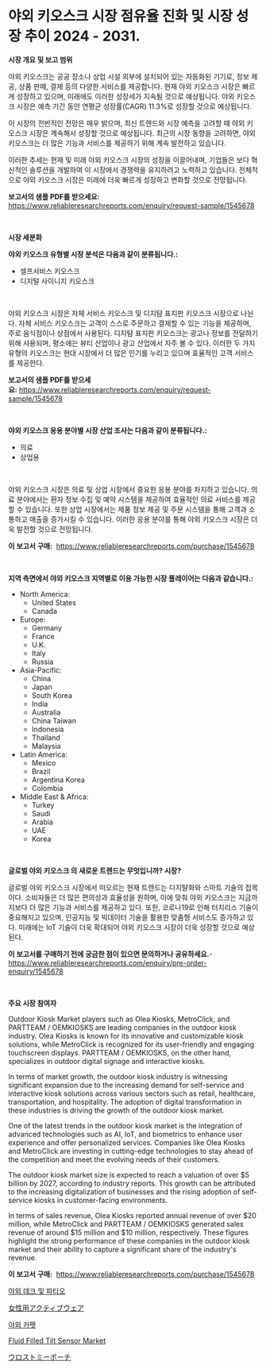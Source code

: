 <p><h1>야외 키오스크 시장 점유율 진화 및 시장 성장 추이 2024 - 2031.</h1></p><p><strong>시장 개요 및 보고 범위</strong></p>
<p><p>야외 키오스크는 공공 장소나 상업 시설 외부에 설치되어 있는 자동화된 기기로, 정보 제공, 상품 판매, 결제 등의 다양한 서비스를 제공합니다. 현재 야외 키오스크 시장은 빠르게 성장하고 있으며, 미래에도 이러한 성장세가 지속될 것으로 예상됩니다. 야외 키오스크 시장은 예측 기간 동안 연평균 성장률(CAGR) 11.3%로 성장할 것으로 예상됩니다.</p><p>이 시장의 전반적인 전망은 매우 밝으며, 최신 트렌드와 시장 예측을 고려할 때 야외 키오스크 시장은 계속해서 성장할 것으로 예상됩니다. 최근의 시장 동향을 고려하면, 야외 키오스크는 더 많은 기능과 서비스를 제공하기 위해 계속 발전하고 있습니다.</p><p>이러한 추세는 현재 및 미래 야외 키오스크 시장의 성장을 이끌어내며, 기업들은 보다 혁신적인 솔루션을 개발하여 이 시장에서 경쟁력을 유지하려고 노력하고 있습니다. 전체적으로 야외 키오스크 시장은 미래에 더욱 빠르게 성장하고 변화할 것으로 전망됩니다.</p></p>
<p><strong>보고서의 샘플 PDF를 받으세요:</strong> <a href="https://www.reliableresearchreports.com/enquiry/request-sample/1545678">https://www.reliableresearchreports.com/enquiry/request-sample/1545678</a></p>
<p>&nbsp;</p>
<p><strong>시장 세분화</strong></p>
<p><strong>야외 키오스크 유형별 시장 분석은 다음과 같이 분류됩니다.:</strong></p>
<p><ul><li>셀프서비스 키오스크</li><li>디지털 사이니지 키오스크</li></ul></p>
<p>&nbsp;</p>
<p><p>야외 키오스크 시장은 자체 서비스 키오스크 및 디지턈 표지판 키오스크 시장으로 나뉜다. 자체 서비스 키오스크는 고객이 스스로 주문하고 결제할 수 있는 기능을 제공하며, 주로 음식점이나 상점에서 사용된다. 디지턈 표지판 키오스크는 광고나 정보를 전달하기 위해 사용되며, 평소에는 뷰티 산업이나 광고 산업에서 자주 볼 수 있다. 이러한 두 가지 유형의 키오스크는 현대 시장에서 더 많은 인기를 누리고 있으며 효율적인 고객 서비스를 제공한다.</p></p>
<p><strong>보고서의 샘플 PDF를 받으세요:</strong>&nbsp;<a href="https://www.reliableresearchreports.com/enquiry/request-sample/1545678">https://www.reliableresearchreports.com/enquiry/request-sample/1545678</a></p>
<p>&nbsp;</p>
<p><strong> 야외 키오스크 응용 분야별 시장 산업 조사는 다음과 같이 분류됩니다.:</strong></p>
<p><ul><li>의료</li><li>상업용</li></ul></p>
<p>&nbsp;</p>
<p><p>야외 키오스크 시장은 의료 및 상업 시장에서 중요한 응용 분야를 차지하고 있습니다. 의료 분야에서는 환자 정보 수집 및 예약 시스템을 제공하여 효율적인 의료 서비스를 제공할 수 있습니다. 또한 상업 시장에서는 제품 정보 제공 및 주문 시스템을 통해 고객과 소통하고 매출을 증가시킬 수 있습니다. 이러한 응용 분야를 통해 야외 키오스크 시장은 더욱 발전할 것으로 전망됩니다.</p></p>
<p><strong>이 보고서 구매:</strong>&nbsp; <a href="https://www.reliableresearchreports.com/purchase/1545678">https://www.reliableresearchreports.com/purchase/1545678</a></p>
<p>&nbsp;</p>
<p><strong>지역 측면에서 야외 키오스크 지역별로 이용 가능한 시장 플레이어는 다음과 같습니다.:</strong></p>
<p><ul>
    <li>
        North America:
        <ul>
            <li>United States</li>
            <li>Canada</li>
        </ul>
    </li>
    <li>
        Europe:
        <ul>
            <li>Germany</li>
            <li>France</li>
            <li>U.K.</li>
            <li>Italy</li>
            <li>Russia</li>
        </ul>
    </li>
    <li>
        Asia-Pacific:
        <ul>
            <li>China</li>
            <li>Japan</li>
            <li>South Korea</li>
            <li>India</li>
            <li>Australia</li>
            <li>China Taiwan</li>
            <li>Indonesia</li>
            <li>Thailand</li>
            <li>Malaysia</li>
        </ul>
    </li>
    <li>
        Latin America:
        <ul>
            <li>Mexico</li>
            <li>Brazil</li>
            <li>Argentina Korea</li>
            <li>Colombia</li>
        </ul>
    </li>
    <li>
        Middle East & Africa:
        <ul>
            <li>Turkey</li>
            <li>Saudi</li>
            <li>Arabia</li>
            <li>UAE</li>
            <li>Korea</li>
        </ul>
    </li>
    </ul></p>
<p>&nbsp;</p>
<p><strong>글로벌 야외 키오스크 의 새로운 트렌드는 무엇입니까? 시장?</strong></p>
<p><p>글로벌 야외 키오스크 시장에서 떠오르는 현재 트렌드는 디지턀화와 스마트 기술의 접목이다. 소비자들은 더 많은 편의성과 효율성을 원하며, 이에 맞춰 야외 키오스크는 지금까지보다 더 많은 기능과 서비스를 제공하고 있다. 또한, 코로나19로 인해 터치리스 기술이 중요해지고 있으며, 인공지능 및 빅데이터 기술을 활용한 맞춤형 서비스도 증가하고 있다. 미래에는 IoT 기술이 더욱 확대되어 야외 키오스크 시장이 더욱 성장할 것으로 예상된다.</p></p>
<p><strong>이 보고서를 구매하기 전에 궁금한 점이 있으면 문의하거나 공유하세요.</strong>- <a href="https://www.reliableresearchreports.com/enquiry/pre-order-enquiry/1545678">https://www.reliableresearchreports.com/enquiry/pre-order-enquiry/1545678</a></p>
<p>&nbsp;</p>
<p><strong>주요 시장 참여자</strong></p>
<p><p>Outdoor Kiosk Market players such as Olea Kiosks, MetroClick, and PARTTEAM / OEMKIOSKS are leading companies in the outdoor kiosk industry. Olea Kiosks is known for its innovative and customizable kiosk solutions, while MetroClick is recognized for its user-friendly and engaging touchscreen displays. PARTTEAM / OEMKIOSKS, on the other hand, specializes in outdoor digital signage and interactive kiosks.</p><p>In terms of market growth, the outdoor kiosk industry is witnessing significant expansion due to the increasing demand for self-service and interactive kiosk solutions across various sectors such as retail, healthcare, transportation, and hospitality. The adoption of digital transformation in these industries is driving the growth of the outdoor kiosk market.</p><p>One of the latest trends in the outdoor kiosk market is the integration of advanced technologies such as AI, IoT, and biometrics to enhance user experience and offer personalized services. Companies like Olea Kiosks and MetroClick are investing in cutting-edge technologies to stay ahead of the competition and meet the evolving needs of their customers.</p><p>The outdoor kiosk market size is expected to reach a valuation of over $5 billion by 2027, according to industry reports. This growth can be attributed to the increasing digitalization of businesses and the rising adoption of self-service kiosks in customer-facing environments.</p><p>In terms of sales revenue, Olea Kiosks reported annual revenue of over $20 million, while MetroClick and PARTTEAM / OEMKIOSKS generated sales revenue of around $15 million and $10 million, respectively. These figures highlight the strong performance of these companies in the outdoor kiosk market and their ability to capture a significant share of the industry's revenue.</p></p>
<p><strong>이 보고서 구매:</strong>&nbsp;&nbsp;<a href="https://www.reliableresearchreports.com/purchase/1545678">https://www.reliableresearchreports.com/purchase/1545678</a></p>
<p><p><a href="https://github.com/vsn7qpua81q/Market-Research-Report-List-1/blob/main/174833113096.md">야외 데크 및 파티오</a></p><p><a href="https://github.com/adcxff01450218/Market-Research-Report-List-1/blob/main/222137214052.md">女性用アクティブウェア</a></p><p><a href="https://github.com/trmesnao7959541/Market-Research-Report-List-1/blob/main/774044213095.md">야외 카펫</a></p><p><a href="https://github.com/jhcraigie/Market-Research-Report-List-2/blob/main/fluid-filled-tilt-sensor-market.md">Fluid Filled Tilt Sensor Market</a></p><p><a href="https://github.com/xnljig2898992/Market-Research-Report-List-1/blob/main/585038414051.md">ウロストミーポーチ</a></p></p>
